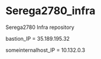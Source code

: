 # Serega2780_infra

Serega2780 Infra repository

bastion_IP = 35.189.195.32

someinternalhost_IP = 10.132.0.3
